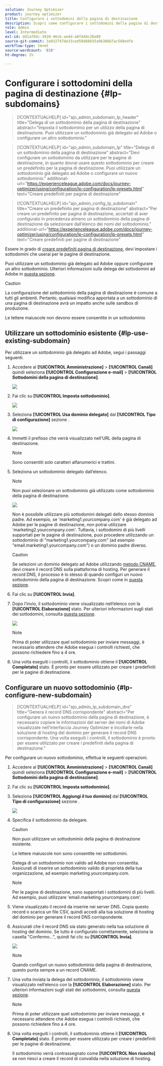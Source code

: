 ```yaml
---
solution: Journey Optimizer
product: journey optimizer
title: Configurare i sottodomini della pagina di destinazione
description: Scopri come configurare i sottodomini della pagina di destinazione con Journey Optimizer
role: Admin
level: Intermediate
exl-id: dd1af8dc-3920-46cb-ae4d-a8f4d4c26e89
source-git-commit: 3a932747de33ced59d68835a96386b7ac560e4fe
workflow-type: tm+mt
source-wordcount: '810'
ht-degree: 1%

---
```


# Configurare i sottodomini della pagina di destinazione {#lp-subdomains}

>[!CONTEXTUALHELP]
>id="ajo_admin_subdomain_lp_header"
>title="Delega di un sottodominio della pagina di destinazione"
>abstract="Imposta il sottodominio per un utilizzo della pagina di destinazione. Puoi utilizzare un sottodominio già delegato ad Adobe o configurare un altro sottodominio."

>[!CONTEXTUALHELP]
>id="ajo_admin_subdomain_lp"
>title="Delega di un sottodominio della pagina di destinazione"
>abstract="Devi configurare un sottodominio da utilizzare per le pagine di destinazione, in quanto dovrai usare questo sottodominio per creare un predefinito per la pagina di destinazione. Puoi utilizzare un sottodominio già delegato ad Adobe o configurare un nuovo sottodominio."
>additional-url="https://experienceleague.adobe.com/docs/journey-optimizer/using/configuration/lp-configuration/lp-presets.html" text="Creare predefiniti per pagine di destinazione"

>[!CONTEXTUALHELP]
>id="ajo_admin_config_lp_subdomain"
>title="Creare un predefinito per pagina di destinazione"
>abstract="Per creare un predefinito per pagina di destinazione, accertati di aver configurato in precedenza almeno un sottodominio della pagina di destinazione da selezionare dall’elenco dei nomi del sottodominio."
>additional-url="https://experienceleague.adobe.com/docs/journey-optimizer/using/configuration/lp-configuration/lp-presets.html" text="Creare predefiniti per pagine di destinazione"

Essere in grado di [creare predefiniti pagina di destinazione](lp-presets.md), devi impostare i sottodomini che userai per le pagine di destinazione.

Puoi utilizzare un sottodominio già delegato ad Adobe oppure configurare un altro sottodominio. Ulteriori informazioni sulla delega dei sottodomini ad Adobe in [questa sezione](delegate-subdomain.md).

>[!CAUTION]
>
>La configurazione del sottodominio della pagina di destinazione è comune a tutti gli ambienti. Pertanto, qualsiasi modifica apportata a un sottodominio di una pagina di destinazione avrà un impatto anche sulle sandbox di produzione.

Le lettere maiuscole non devono essere consentite in un sottodominio

## Utilizzare un sottodominio esistente {#lp-use-existing-subdomain}

Per utilizzare un sottodominio già delegato ad Adobe, segui i passaggi seguenti.

1. Accedere al **[!UICONTROL Amministrazione]** > **[!UICONTROL Canali]** quindi seleziona **[!UICONTROL Configurazione e-mail]** > **[!UICONTROL Sottodomini della pagina di destinazione]**.

   ![](assets/lp_access-subdomains.png)

1. Fai clic su **[!UICONTROL Imposta sottodominio]**.

   ![](assets/lp_set-up-subdomain.png)

1. Seleziona **[!UICONTROL Usa dominio delegato]** dal **[!UICONTROL Tipo di configurazione]** sezione .

   ![](assets/lp_use-delegated-subdomain.png)

1. Immetti il prefisso che verrà visualizzato nell’URL della pagina di destinazione.

   >[!NOTE]
   >
   >Sono consentiti solo caratteri alfanumerici e trattini.

1. Seleziona un sottodominio delegato dall’elenco.

   >[!NOTE]
   >
   >Non puoi selezionare un sottodominio già utilizzato come sottodominio della pagina di destinazione.

   <!--Capital letters are not allowed in subdomains. TBC by PM-->

   ![](assets/lp_prefix-and-subdomain.png)

   Non è possibile utilizzare più sottodomini delegati dello stesso dominio padre. Ad esempio, se &#39;marketing1.yourcompany.com&#39; è già delegato ad Adobe per le pagine di destinazione, non potrai utilizzare &#39;marketing2.yourcompany.com&#39;. Tuttavia, i sottodomini di più livelli supportati per le pagine di destinazione, puoi procedere utilizzando un sottodominio di &quot;marketing1.yourcompany.com&quot; (ad esempio &quot;email.marketing1.yourcompany.com&quot;) o un dominio padre diverso.

   >[!CAUTION]
   >
   >Se selezioni un dominio delegato ad Adobe utilizzando [metodo CNAME](delegate-subdomain.md#cname-subdomain-delegation), devi creare il record DNS sulla piattaforma di hosting. Per generare il record DNS, il processo è lo stesso di quando configuri un nuovo sottodominio della pagina di destinazione. Scopri come in [questa sezione](#lp-configure-new-subdomain).

1. Fai clic su **[!UICONTROL Invia]**.

1. Dopo l’invio, il sottodominio viene visualizzato nell’elenco con la **[!UICONTROL Elaborazione]** stato. Per ulteriori informazioni sugli stati dei sottodomini, consulta [questa sezione](access-subdomains.md).<!--Same statuses?-->

   ![](assets/lp_subdomain-processing.png)

   >[!NOTE]
   >
   >Prima di poter utilizzare quel sottodominio per inviare messaggi, è necessario attendere che Adobe esegua i controlli richiesti, che possono richiedere fino a 4 ore.<!--Learn more in [this section](delegate-subdomain.md#subdomain-validation).-->

1. Una volta eseguiti i controlli, il sottodominio ottiene il **[!UICONTROL Completato]** stato. È pronto per essere utilizzato per creare i predefiniti per le pagine di destinazione.

## Configurare un nuovo sottodominio {#lp-configure-new-subdomain}

>[!CONTEXTUALHELP]
>id="ajo_admin_lp_subdomain_dns"
>title="Genera il record DNS corrispondente"
>abstract="Per configurare un nuovo sottodominio della pagina di destinazione, è necessario copiare le informazioni del server dei nomi di Adobe visualizzate nell’interfaccia Journey Optimizer e incollarle nella soluzione di hosting del dominio per generare il record DNS corrispondente. Una volta eseguiti i controlli, il sottodominio è pronto per essere utilizzato per creare i predefiniti della pagina di destinazione."

Per configurare un nuovo sottodominio, effettua le seguenti operazioni.

1. Accedere al **[!UICONTROL Amministrazione]** > **[!UICONTROL Canali]** quindi seleziona **[!UICONTROL Configurazione e-mail]** > **[!UICONTROL Sottodomini della pagina di destinazione]**.

1. Fai clic su **[!UICONTROL Imposta sottodominio]**.

1. Seleziona **[!UICONTROL Aggiungi il tuo dominio]** dal **[!UICONTROL Tipo di configurazione]** sezione .

   ![](assets/lp_add-your-own-subdomain.png)

1. Specifica il sottodominio da delegare.

   >[!CAUTION]
   >
   >Non puoi utilizzare un sottodominio della pagina di destinazione esistente.
   >
   >Le lettere maiuscole non sono consentite nei sottodomini.

   Delega di un sottodominio non valido ad Adobe non consentita. Assicurati di inserire un sottodominio valido di proprietà della tua organizzazione, ad esempio marketing.yourcompany.com.

   >[!NOTE]
   >
   >Per le pagine di destinazione, sono supportati i sottodomini di più livelli. Ad esempio, puoi utilizzare &#39;email.marketing.yourcompany.com&#39;.

1. Viene visualizzato il record da inserire nei server DNS. Copia questo record o scarica un file CSV, quindi accedi alla tua soluzione di hosting del dominio per generare il record DNS corrispondente.

1. Assicurati che il record DNS sia stato generato nella tua soluzione di hosting del dominio. Se tutto è configurato correttamente, seleziona la casella &quot;Confermo...&quot;, quindi fai clic su **[!UICONTROL Invia]**.

   ![](assets/lp_add-your-own-subdomain-confirm.png)

   >[!NOTE]
   >
   >Quando configuri un nuovo sottodominio della pagina di destinazione, questo punta sempre a un record CNAME.

1. Una volta inviata la delega del sottodominio, il sottodominio viene visualizzato nell’elenco con la **[!UICONTROL Elaborazione]** stato. Per ulteriori informazioni sugli stati dei sottodomini, consulta [questa sezione](access-subdomains.md).<!--Same statuses?-->

   >[!NOTE]
   >
   >Prima di poter utilizzare quel sottodominio per inviare messaggi, è necessario attendere che Adobe esegua i controlli richiesti, che possono richiedere fino a 4 ore.<!--Learn more in [this section](#subdomain-validation).-->

1. Una volta eseguiti i controlli, il sottodominio ottiene il **[!UICONTROL Completato]** stato. È pronto per essere utilizzato per creare i predefiniti per le pagine di destinazione.

   Il sottodominio verrà contrassegnato come **[!UICONTROL Non riuscito]** se non riesci a creare il record di convalida nella soluzione di hosting.
